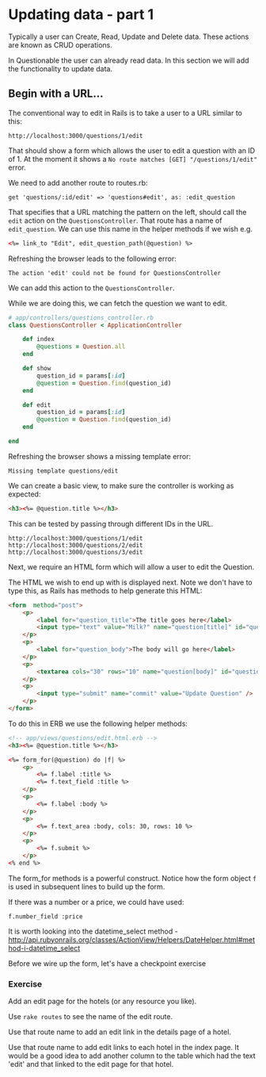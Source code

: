 # Updating data - part 1

Typically a user can Create, Read, Update and Delete data. These actions are known as CRUD operations. 

In Questionable the user can already read data. In this section we will add the functionality to update data.

## Begin with a URL...

The conventional way to edit in Rails is to take a user to a URL similar to this: 

```
http://localhost:3000/questions/1/edit
```

That should show a form which allows the user to edit a question with an ID of 1. At the moment it shows a `No route matches [GET] "/questions/1/edit"` error.

We need to add another route to routes.rb:
```
get 'questions/:id/edit' => 'questions#edit', as: :edit_question
```

That specifies that a URL matching the pattern on the left, should call the `edit` action on the `QuestionsController`. That route has a name of `edit_question`. We can use this name in the helper methods if we wish e.g.

```html
<%= link_to "Edit", edit_question_path(@question) %>
```

Refreshing the browser leads to the following error:
```
The action 'edit' could not be found for QuestionsController
```

We can add this action to the `QuestionsController`.

While we are doing this, we can fetch the question we want to edit.

```ruby
# app/controllers/questions_controller.rb
class QuestionsController < ApplicationController

	def index
		@questions = Question.all
	end

	def show
		question_id = params[:id]
		@question = Question.find(question_id)
	end

	def edit
		question_id = params[:id]
		@question = Question.find(question_id)
	end

end
```



Refreshing the browser shows a missing template error:
```
Missing template questions/edit
```

We can create a basic view, to make sure the controller is working as expected:

```html
<h3><%= @question.title %></h3>

```
This can be tested by passing through different IDs in the URL.

```
http://localhost:3000/questions/1/edit
http://localhost:3000/questions/2/edit
http://localhost:3000/questions/3/edit
```

Next, we require an HTML form which will allow a user to edit the Question.

The HTML we wish to end up with is displayed next. Note we don't have to type this, as Rails has methods to help generate this HTML:

```html
<form  method="post">
	<p>
		<label for="question_title">The title goes here</label>
		<input type="text" value="Milk?" name="question[title]" id="question_title" />
	</p>
	<p>
		<label for="question_body">The body will go here</label>
	</p>
	<p>	
		<textarea cols="30" rows="10" name="question[body]" id="question_body"></textarea>
	</p>
	<p>
		<input type="submit" name="commit" value="Update Question" />
	</p>
</form>

```


To do this in ERB we use the following helper methods:

```html
<!-- app/views/questions/edit.html.erb -->
<h3><%= @question.title %></h3>

<%= form_for(@question) do |f| %>
	<p>
		<%= f.label :title %>
		<%= f.text_field :title %>
	</p>
	<p>
		<%= f.label :body %>
	</p>
	<p>	
		<%= f.text_area :body, cols: 30, rows: 10 %>
	</p>
	<p>
		<%= f.submit %>
	</p>
<% end %>

``` 
The form_for methods is a powerful construct. Notice how the form object `f` is used in subsequent lines to build up the form.

If there was a number or a price, we could have used:

```
f.number_field :price
```

It is worth looking into the datetime_select method - http://api.rubyonrails.org/classes/ActionView/Helpers/DateHelper.html#method-i-datetime_select

Before we wire up the form, let's have a checkpoint exercise

### Exercise 

Add an edit page for the hotels (or any resource you like).

Use `rake routes` to see the name of the edit route.

Use that route name to add an edit link in the details page of a hotel.

Use that route name to add edit links to each hotel in the index page. It would be a good idea to add another column to the table which had the text 'edit' and that linked to the edit page for that hotel.


